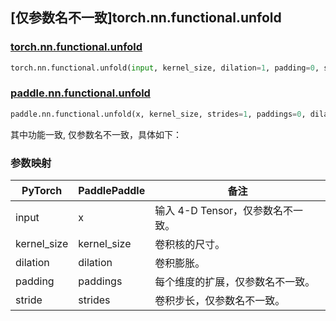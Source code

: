 ## [仅参数名不一致]torch.nn.functional.unfold

### [torch.nn.functional.unfold](https://pytorch.org/docs/stable/generated/torch.nn.functional.unfold.html#torch.nn.functional.unfold)

```python
torch.nn.functional.unfold(input, kernel_size, dilation=1, padding=0, stride=1)
```

### [paddle.nn.functional.unfold](https://www.paddlepaddle.org.cn/documentation/docs/zh/develop/api/paddle/nn/functional/unfold_cn.html)

```python
paddle.nn.functional.unfold(x, kernel_size, strides=1, paddings=0, dilation=1, name=None)
```

其中功能一致, 仅参数名不一致，具体如下：

### 参数映射

| PyTorch     | PaddlePaddle | 备注                              |
| ----------- | ------------ | --------------------------------- |
| input       | x            | 输入 4-D Tensor，仅参数名不一致。 |
| kernel_size | kernel_size  | 卷积核的尺寸。                    |
| dilation    | dilation     | 卷积膨胀。                        |
| padding     | paddings     | 每个维度的扩展，仅参数名不一致。  |
| stride      | strides      | 卷积步长，仅参数名不一致。        |
